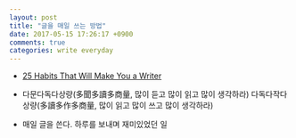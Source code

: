 ```yaml
---
layout: post
title: "글을 매일 쓰는 방법"
date: 2017-05-15 17:26:17 +0900
comments: true
categories: write everyday
---
```


- [25 Habits That Will Make You a Writer](https://medium.com/startup-grind/25-habits-that-will-make-you-a-writer-c9f81b58978e)

- 다문다독다상량(多聞多讀多商量, 많이 듣고 많이 읽고 많이 생각하라)
다독다작다상량(多讀多作多商量, 많이 읽고 많이 쓰고 많이 생각하라)

- 매일 글을 쓴다.
하루를 보내며 재미있었던 일

